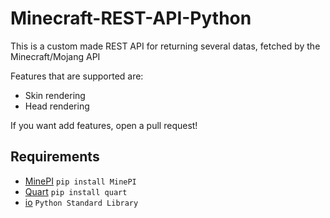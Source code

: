 # Minecraft-REST-API-Python
This is a custom made REST API for returning several datas, fetched by the Minecraft/Mojang API

Features that are supported are:

- Skin rendering
- Head rendering

If you want add features, open a pull request!


## Requirements

- [MinePI](https://github.com/benno1237/MinePI)  `pip install MinePI`
- [Quart](https://pgjones.gitlab.io/quart/)  `pip install quart`
- [io](https://docs.python.org/3/library/io.html)  `Python Standard Library`
